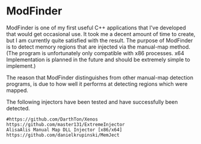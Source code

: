# ModFinder

ModFinder is one of my first useful C++ applications that I've developed that would get occasional use. It took me a decent amount of time to create, but I am currently quite satisfied with the result. The purpose of ModFinder is to detect memory regions that are injected via the manual-map method. (The program is unfortunately only compatible with x86 processes. x64 Implementation is planned in the future and should be extremely simple to implement.)

The reason that ModFinder distinguishes from other manual-map detection programs, is due to how well it performs at detecting regions which were mapped.

The following injectors have been tested and have successfully been detected.

    #https://github.com/DarthTon/Xenos
    https://github.com/master131/ExtremeInjector
    AlisaAlis Manual Map DLL Injector [x86/x64]
    https://github.com/danielkrupinski/MemJect

